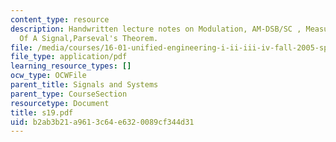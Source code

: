 ```yaml
---
content_type: resource
description: Handwritten lecture notes on Modulation, AM-DSB/SC , Measuring The Size
  Of A Signal,Parseval's Theorem.
file: /media/courses/16-01-unified-engineering-i-ii-iii-iv-fall-2005-spring-2006/b2ab3b21a9613c64e6320089cf344d31_s19.pdf
file_type: application/pdf
learning_resource_types: []
ocw_type: OCWFile
parent_title: Signals and Systems
parent_type: CourseSection
resourcetype: Document
title: s19.pdf
uid: b2ab3b21-a961-3c64-e632-0089cf344d31
---
```

